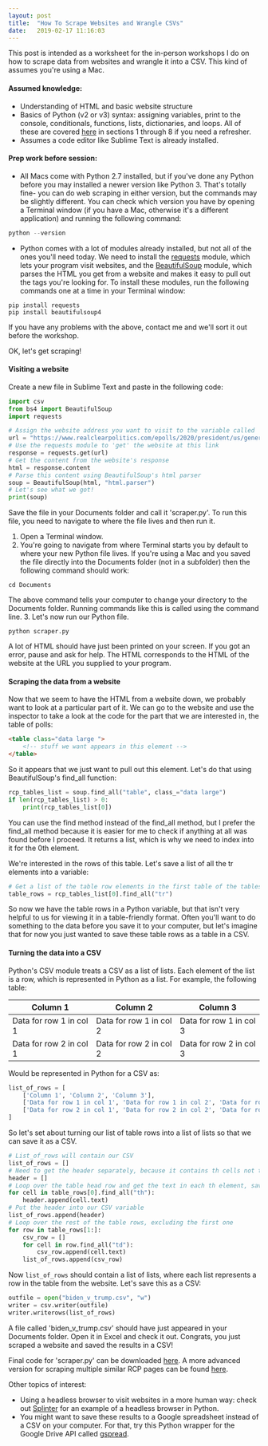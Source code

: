 ```yaml
---
layout: post
title:  "How To Scrape Websites and Wrangle CSVs"
date:   2019-02-17 11:16:03
---
```


This post is intended as a worksheet for the in-person workshops I do on how to scrape data from websites and wrangle it into a CSV. This kind of assumes you're using a Mac.

#### Assumed knowledge:
* Understanding of HTML and basic website structure
* Basics of Python (v2 or v3) syntax: assigning variables, print to the console, conditionals, functions, lists, dictionaries, and loops. All of these are covered [here](https://www.codecademy.com/learn/learn-python) in sections 1 through 8 if you need a refresher.
* Assumes a code editor like Sublime Text is already installed.

#### Prep work before session:
* All Macs come with Python 2.7 installed, but if you've done any Python before you may installed a newer version like Python 3. That's totally fine- you can do web scraping in either version, but the commands may be slightly different. You can check which version you have by opening a Terminal window (if you have a Mac, otherwise it's a different application) and running the following command:
```python
python --version
```
* Python comes with a lot of modules already installed, but not all of the ones you'll need today. We need to install the [requests](http://docs.python-requests.org/en/master/) module, which lets your program visit websites, and the [BeautifulSoup](https://www.crummy.com/software/BeautifulSoup/bs4/doc/) module, which parses the HTML you get from a website and makes it easy to pull out the tags you're looking for. To install these modules, run the following commands one at a time in your Terminal window:
```
pip install requests
pip install beautifulsoup4
```

If you have any problems with the above, contact me and we'll sort it out before the workshop.

OK, let's get scraping!

#### Visiting a website
Create a new file in Sublime Text and paste in the following code:
```python
import csv
from bs4 import BeautifulSoup
import requests

# Assign the website address you want to visit to the variable called 'url'
url = "https://www.realclearpolitics.com/epolls/2020/president/us/general_election_trump_vs_biden-6247.html"
# Use the requests module to 'get' the website at this link
response = requests.get(url)
# Get the content from the website's response
html = response.content
# Parse this content using BeautifulSoup's html parser
soup = BeautifulSoup(html, "html.parser")
# Let's see what we got!
print(soup)
```

Save the file in your Documents folder and call it 'scraper.py'. To run this file, you need to navigate to where the file lives and then run it.
1. Open a Terminal window.
2. You're going to navigate from where Terminal starts you by default to where your new Python file lives. If you're using a Mac and you saved the file directly into the Documents folder (not in a subfolder) then the following command should work:
```
cd Documents
```
The above command tells your computer to change your directory to the Documents folder. Running commands like this is called using the command line.
3. Let's now run our Python file.
```
python scraper.py
```

A lot of HTML should have just been printed on your screen. If you got an error, pause and ask for help. The HTML corresponds to the HTML of the website at the URL you supplied to your program.

#### Scraping the data from a website
Now that we seem to have the HTML from a website down, we probably want to look at a particular part of it. We can go to the website and use the inspector to take a look at the code for the part that we are interested in, the table of polls:
```html
<table class="data large ">
    <!-- stuff we want appears in this element -->
</table>
```
So it appears that we just want to pull out this element. Let's do that using BeautifulSoup's find_all function:
```python
rcp_tables_list = soup.find_all("table", class_="data large")
if len(rcp_tables_list) > 0:
	print(rcp_tables_list[0])
```
You can use the find method instead of the find_all method, but I prefer the find_all method because it is easier for me to check if anything at all was found before I proceed. It returns a list, which is why we need to index into it for the 0th element.

We're interested in the rows of this table. Let's save a list of all the tr elements into a variable:

```python
# Get a list of the table row elements in the first table of the tables list
table_rows = rcp_tables_list[0].find_all("tr")
```

So now we have the table rows in a Python variable, but that isn't very helpful to us for viewing it in a table-friendly format. Often you'll want to do something to the data before you save it to your computer, but let's imagine that for now you just wanted to save these table rows as a table in a CSV.

#### Turning the data into a CSV

Python's CSV module treats a CSV as a list of lists. Each element of the list is a row, which is represented in Python as a list. For example, the following table:
<table class="table table-bordered">
    <thead class="thead-dark">
        <tr>
            <th scope="col">Column 1</th>
            <th scope="col">Column 2</th>
            <th scope="col">Column 3</th>
        </tr>
    </thead>
    <tbody>
        <tr>
            <td>Data for row 1 in col 1</td>
            <td>Data for row 1 in col 2</td>
            <td>Data for row 1 in col 3</td>
        </tr>
        <tr>
            <td>Data for row 2 in col 1</td>
            <td>Data for row 2 in col 2</td>
            <td>Data for row 2 in col 3</td>
        </tr>
    </tbody>
</table>

Would be represented in Python for a CSV as:
```python
list_of_rows = [
	['Column 1', 'Column 2', 'Column 3'],
	['Data for row 1 in col 1', 'Data for row 1 in col 2', 'Data for row 1 in col 3'],
	['Data for row 2 in col 1', 'Data for row 2 in col 2', 'Data for row 2 in col 3']
]
```

So let's set about turning our list of table rows into a list of lists so that we can save it as a CSV.

```python
# List_of_rows will contain our CSV
list_of_rows = []
# Need to get the header separately, because it contains th cells not td cells
header = []
# Loop over the table head row and get the text in each th element, saving it to the header
for cell in table_rows[0].find_all("th"):
	header.append(cell.text)
# Put the header into our CSV variable
list_of_rows.append(header)
# Loop over the rest of the table rows, excluding the first one
for row in table_rows[1:]:
	csv_row = []
	for cell in row.find_all("td"):
		csv_row.append(cell.text)
	list_of_rows.append(csv_row)
```

Now ```list_of_rows``` should contain a list of lists, where each list represents a row in the table from the website. Let's save this as a CSV:

```python
outfile = open("biden_v_trump.csv", "w")
writer = csv.writer(outfile)
writer.writerows(list_of_rows)
```

A file called 'biden_v_trump.csv' should have just appeared in your Documents folder. Open it in Excel and check it out. Congrats, you just scraped a website and saved the results in a CSV!

Final code for 'scraper.py' can be downloaded <a href="http://alexandraabrahams.com/scraping/scraper.py">here</a>. A more advanced version for scraping multiple similar RCP pages can be found <a href="http://alexandraabrahams.com/scraping/scrape_more.py">here</a>.

Other topics of interest:
* Using a headless browser to visit websites in a more human way: check out [Splinter](https://splinter.readthedocs.io/en/latest/index.html) for an example of a headless browser in Python.
* You might want to save these results to a Google spreadsheet instead of a CSV on your computer. For that, try this Python wrapper for the Google Drive API called [gspread](https://gspread.readthedocs.io/en/latest/index.html).



